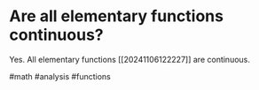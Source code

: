 # Are all elementary functions continuous? 
Yes. All elementary functions [[20241106122227]] are continuous.

#math #analysis #functions